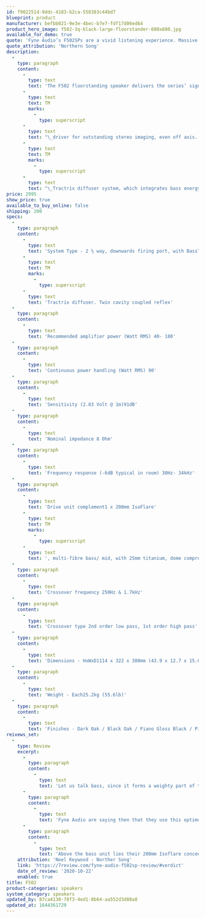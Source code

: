 ```yaml
---
id: f902251d-9ddc-4183-b2ca-558383c44bd7
blueprint: product
manufacturer: befbb021-9e3e-4bec-b7e7-fdf17d06ed64
product_hero_image: f502-3q-black-large-floorstander-600x600.jpg
available_for_demo: true
quote: 'Fyne Audio’s F502SPs are a vivid listening experience. Massive bass and a fast, forward midband make for a sound few other loudspeakers come close to.'
quote_attribution: 'Northern Song'
description:
  -
    type: paragraph
    content:
      -
        type: text
        text: 'The F502 floorstanding speaker delivers the series’ signature clarity and articulation along with visceral bass. The system will suit larger listening environments but is capable of revealing a huge dynamic range even when played at low volumes in smaller rooms. Isotropic energy radiation, with point source constant directivity, is provided by a 200mm (8″) proprietary IsoFlare'
      -
        type: text
        text: TM
        marks:
          -
            type: superscript
      -
        type: text
        text: "\_driver for outstanding stereo imaging, even off axis. A matched 200mm (8″) bass driver is also fitted to the 64-litre cabinet ensuring a breath-taking Hi-Fi or home theatre experience. Ideal for medium to large-sized rooms, the F502 is supplied with a dedicated plinth incorporating our BassTrax"
      -
        type: text
        text: TM
        marks:
          -
            type: superscript
      -
        type: text
        text: "\_Tractrix diffuser system, which integrates bass energy uniformly into the room. The luxuriously finished, contemporary styled cabinet is available in a choice of dark oak or black oak real wood veneer and piano gloss black or white. Enhancing its aesthetic appeal, it has a gently curved front and rear baffle which additionally benefits the acoustic performance by reducing colouration effects."
price: 2995
show_price: true
available_to_buy_online: false
shipping: 200
specs:
  -
    type: paragraph
    content:
      -
        type: text
        text: 'System Type - 2 ½ way, downwards firing port, with BassTrax'
      -
        type: text
        text: TM
        marks:
          -
            type: superscript
      -
        type: text
        text: 'Tractrix diffuser. Twin cavity coupled reflex'
  -
    type: paragraph
    content:
      -
        type: text
        text: 'Recommended amplifier power (Watt RMS) 40- 180'
  -
    type: paragraph
    content:
      -
        type: text
        text: 'Continuous power handling (Watt RMS) 90'
  -
    type: paragraph
    content:
      -
        type: text
        text: 'Sensitivity (2.83 Volt @ 1m)91dB'
  -
    type: paragraph
    content:
      -
        type: text
        text: 'Nominal impedance 8 Ohm'
  -
    type: paragraph
    content:
      -
        type: text
        text: 'Frequency response (-6dB typical in room) 30Hz- 34kHz'
  -
    type: paragraph
    content:
      -
        type: text
        text: 'Drive unit complement1 x 200mm IsoFlare'
      -
        type: text
        text: TM
        marks:
          -
            type: superscript
      -
        type: text
        text: ', multi-fibre bass/ mid, with 25mm titanium, dome compression tweeter. 1 x 200mm multi-fibre bass'
  -
    type: paragraph
    content:
      -
        type: text
        text: 'Crossover frequency 250Hz & 1.7kHz'
  -
    type: paragraph
    content:
      -
        type: text
        text: 'Crossover type 2nd order low pass, 1st order high pass'
  -
    type: paragraph
    content:
      -
        type: text
        text: 'Dimensions - HxWxD1114 x 322 x 380mm (43.9 x 12.7 x 15.0”)'
  -
    type: paragraph
    content:
      -
        type: text
        text: 'Weight - Each25.2kg (55.6lb)'
  -
    type: paragraph
    content:
      -
        type: text
        text: 'Finishes - Dark Oak / Black Oak / Piano Gloss Black / Piano Gloss White'
reivews_set:
  -
    type: Review
    excerpt:
      -
        type: paragraph
        content:
          -
            type: text
            text: 'Let us talk bass, since it forms a weighty part of this ‘speakers design essence and sonic character. The fibreboard cabinet, braced for rigidity, has a “conical Tractrix profile bass diffuser” we are told, that fires downward to a port on the bottom panel – think downward firing cone. Like all loudspeakers with downward firing ports the F502SP has a plinth that lifts it off the floor, in this case a substantial one of cast aluminium with adjustable spikes, twiddled by a supplied tool. ‘Tractrix’ refers to a horn profile developed long ago as optimal by Paul Voight and we described it in our Nov 94 DIY Supplement; Wikipedia has a very interesting explanation with animated diagrams. Klipsch also like to mention use of the Tractrix profile, so it well respected.'
      -
        type: paragraph
        content:
          -
            type: text
            text: 'Fyne Audio are saying then that they use this optimum profile for bass port that loads the lower 200m drive unit.'
      -
        type: paragraph
        content:
          -
            type: text
            text: 'Above the bass unit lies their 200mm Isoflare concentric drive unit with magnesium dome treble unit at centre, firing out through a short horn. The treble unit plays a strong role in the F502SP I found, coming in at 1.7kHz Fyne say – and our measurements show the ‘speaker is forward at this frequency and above, making for strong projection of detail. Think vivid vocals.'
    attribution: 'Noel Keywood - Norther Song'
    link: 'https://7review.com/fyne-audio-f502sp-review/#verdict'
    date_of_review: '2020-10-22'
    enabled: true
title: F502
product-categories: speakers
system_category: speakers
updated_by: 87ca4130-78f3-4ed1-8b64-aa552d3d08a8
updated_at: 1644361729
---
```


